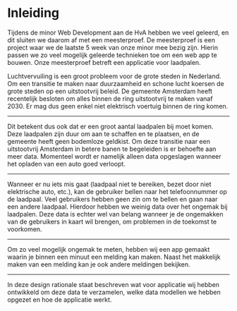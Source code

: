 # Inleiding

Tijdens de minor Web Development aan de HvA hebben we veel geleerd, en dit sluiten we daarom af met een meesterproef. De meesterproef is een project waar we de laatste 5 week van onze minor mee bezig zijn. Hierin passen we zo veel mogelijk geleerde technieken toe om een web app te bouwen. Onze meesterproef betreft een applicatie voor laadpalen.  


Luchtvervuiling is een groot probleem voor de grote steden in Nederland. Om een transitie te maken naar duurzaamheid en schone lucht koersen de grote steden op een uitstootvrij beleid. De gemeente Amsterdam heeft recentelijk besloten om alles binnen de ring uitstootvrij te maken vanaf 2030. Er mag dus geen enkel niet elektrisch voertuig binnen de ring komen.  
****

Dit betekent dus ook dat er een groot aantal laadpalen bij moet komen. Deze laadpalen zijn duur om aan te schaffen en te plaatsen, en de gemeente heeft geen bodemloze geldkist. Om deze transitie naar een uitstootvrij Amsterdam in betere banen te begeleiden is er behoefte aan meer data. Momenteel wordt er namelijk alleen data opgeslagen wanneer het opladen van een auto goed verloopt.   
****

Wanneer er nu iets mis gaat \(laadpaal niet te bereiken, bezet door niet elektrische auto, etc.\), kan de gebruiker bellen naar het telefoonnummer op de laadpaal. Veel gebruikers hebben geen zin om te bellen en gaan naar een andere laadpaal. Hierdoor hebben we weinig data over het ongemak bij laadpalen. Deze data is echter wel van belang wanneer je de ongemakken van de gebruikers in kaart wil brengen, om problemen in de toekomst te voorkomen.  
****

Om zo veel mogelijk ongemak te meten, hebben wij een app gemaakt waarin je binnen een minuut een melding kan maken. Naast het makkelijk maken van een melding kan je ook andere meldingen bekijken.   
****

In deze design rationale staat beschreven wat voor applicatie wij hebben ontwikkeld om deze data te verzamelen, welke data modellen we hebben opgezet en hoe de applicatie werkt.

